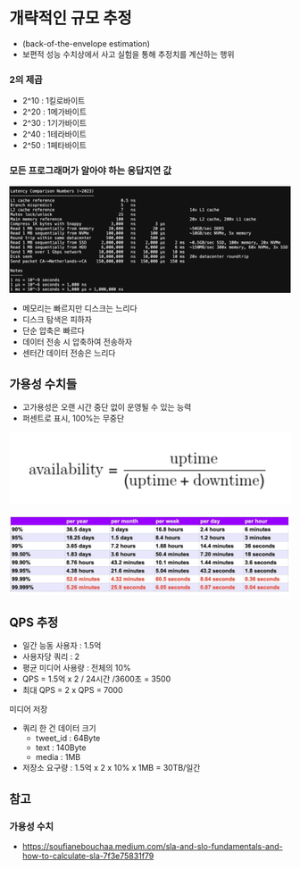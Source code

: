 
# 개략적인 규모 추정

- (back-of-the-envelope estimation)
- 보편적 성능 수치상에서 사고 실험을 통해 추정치를 계산하는 행위

### 2의 제곱
- 2^10 : 1킬로바이트
- 2^20 : 1메가바이트
- 2^30 : 1기가바이트
- 2^40 : 1테라바이트
- 2^50 : 1페타바이트

### 모든 프로그래머가 알아야 하는 응답지연 값

![](/이우승/assets/ch-02/ch02_01.png)

- 메모리는 빠르지만 디스크는 느리다
- 디스크 탐색은 피하자
- 단순 압축은 빠르다
- 데이터 전송 시 압축하여 전송하자
- 센터간 데이터 전송은 느리다


## 가용성 수치들

- 고가용성은 오랜 시간 중단 없이 운영될 수 있는 능력
- 퍼센트로 표시, 100%는 무중단

![](/이우승/assets/ch-02/ch02_02.png)

![](/이우승/assets/ch-02/ch02_03.png)

## QPS 추정

- 일간 능동 사용자 : 1.5억
- 사용자당 쿼리 : 2
- 평균 미디어 사용량 : 전체의 10%
- QPS = 1.5억 x 2 / 24시간 /3600초 = 3500
- 최대 QPS = 2 x QPS = 7000

미디어 저장
- 쿼리 한 건 데이터 크기
	- tweet_id : 64Byte
	- text : 140Byte
	- media : 1MB
- 저장소 요구량 : 1.5억 x 2 x 10% x 1MB = 30TB/일간

## 참고

### 가용성 수치
- https://soufianebouchaa.medium.com/sla-and-slo-fundamentals-and-how-to-calculate-sla-7f3e75831f79